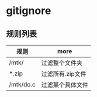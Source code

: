 # gitignore

## 规则列表

| 规则        | more       |
|-----------|------------|
| /mtk/     | 过滤整个文件夹    |
| *.zip     | 过滤所有.zip文件 |
| /mtk/do.c | 过滤某个具体文件   |
